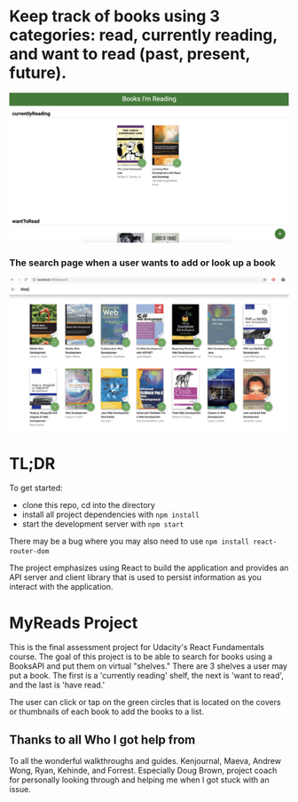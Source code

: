 # Keep track of books using 3 categories: read, currently reading, and want to read (past, present, future).

![The front page, lists all the books you have read, is reading, and want to read.](https://github.com/byn3/reactnd-project-myreads-starter/blob/master/Books1.png)

### The search page when a user wants to add or look up a book
![Added a search page](https://github.com/byn3/reactnd-project-myreads-starter/blob/master/Books2.png)


# TL;DR

To get started:
* clone this repo, cd into the directory  
* install all project dependencies with `npm install`
* start the development server with `npm start`

There may be a bug where you may also need to use `npm install react-router-dom`

The project emphasizes using React to build the application and provides an API server and client library that is used to persist information as you interact with the application.

# MyReads Project

This is the final assessment project for Udacity's React Fundamentals course. The goal of this project is to be able to search for books using a BooksAPI and put them on virtual "shelves." There are 3 shelves a user may put a book. The first is a 'currently reading' shelf, the next is 'want to read', and the last is 'have read.'

The user can click or tap on the green circles that is located on the covers or thumbnails of each book to add the books to a list.



## Thanks to all Who I got help from
To all the wonderful walkthroughs and guides. Kenjournal, Maeva, Andrew Wong, Ryan, Kehinde, and Forrest. Especially Doug Brown, project coach for personally looking through and helping me when I got stuck with an issue.
